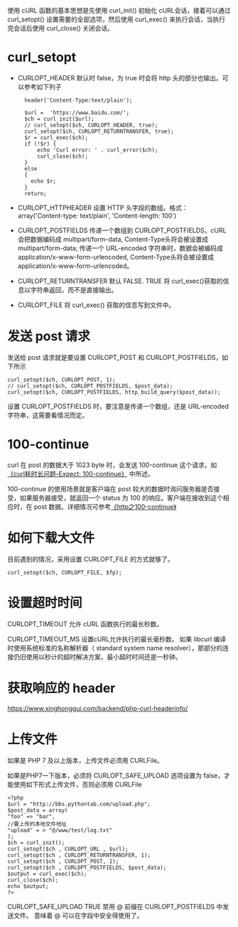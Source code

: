 使用 cURL 函数的基本思想是先使用 curl_init() 初始化 cURL会话，接着可以通过 curl_setopt() 设置需要的全部选项，然后使用 curl_exec() 来执行会话，当执行完会话后使用 curl_close() 关闭会话。

# curl_setopt
* CURLOPT_HEADER
    默认时 false，为 true 时会将 http 头的部分也输出。可以参考如下列子

        header('Content-Type:text/plain');  

        $url =  'https://www.baidu.com/';
        $ch = curl_init($url);
        // curl_setopt($ch, CURLOPT_HEADER, true);
        curl_setopt($ch, CURLOPT_RETURNTRANSFER, true);
        $r = curl_exec($ch);
        if (!$r) {
            echo 'Curl error: ' . curl_error($ch);
            curl_close($ch);
        }
        else
        {
          echo $r;
        }
        return;


* CURLOPT_HTTPHEADER
    设置 HTTP 头字段的数组。格式： array('Content-type: text/plain', 'Content-length: 100') 

* CURLOPT_POSTFIELDS
    传递一个数组到 CURLOPT_POSTFIELDS，cURL会把数据编码成 multipart/form-data, Content-Type头将会被设置成 multipart/form-data; 传递一个 URL-encoded 字符串时，数据会被编码成 application/x-www-form-urlencoded, Content-Type头将会被设置成 application/x-www-form-urlencoded。

* CURLOPT_RETURNTRANSFER
    默认 FALSE. TRUE 将 curl_exec()获取的信息以字符串返回，而不是直接输出。   
* CURLOPT_FILE
    将 curl_exec() 获取的信息写到文件中。

# 发送 post 请求
发送给 post 请求就是要设置 CURLOPT_POST 和 CURLOPT_POSTFIELDS，如下所示

    curl_setopt($ch, CURLOPT_POST, 1);
    // curl_setopt($ch, CURLOPT_POSTFIELDS, $post_data);
    curl_setopt($ch, CURLOPT_POSTFIELDS, http_build_query($post_data));

设置 CURLOPT_POSTFIELDS 时，要注意是传递一个数组，还是 URL-encoded 字符串，这需要看情况而定。

# 100-continue
curl 在 post 的数据大于 1023 byte 时，会发送 100-continue 这个请求，如 [《curl耗时长问题-Expect: 100-continue》][1] 中所述。

100-continue 的使用场景就是客户端在 post 较大的数据时询问服务器是否接受，如果服务器接受，就返回一个 status 为 100 的响应。客户端在接收到这个相应时，在 post 数据。详细情况可参考[《http之100-continue》][2]

# 如何下载大文件
目前遇到的情况，采用设置 CURLOPT_FILE 的方式就够了。

    curl_setopt($ch, CURLOPT_FILE, $fp);

# 设置超时时间    
CURLOPT_TIMEOUT 允许 cURL 函数执行的最长秒数。  

CURLOPT_TIMEOUT_MS  设置cURL允许执行的最长毫秒数。 如果 libcurl 编译时使用系统标准的名称解析器（ standard system name resolver），那部分的连接仍旧使用以秒计的超时解决方案，最小超时时间还是一秒钟。  

# 获取响应的 header
https://www.xinghonggui.com/backend/php-curl-headerinfo/


# 上传文件
如果是 PHP 7 及以上版本，上传文件必须用 CURLFile。

如果是PHP7一下版本，必须将 CURLOPT_SAFE_UPLOAD 选项设置为 false，才能使用如下形式上传文件，否则必须用 CURLFile

    <?php
    $url = "http://bbs.pythontab.com/upload.php";
    $post_data = array(
    "foo" => "bar",
    //要上传的本地文件地址
    "upload" = > "@/www/test/log.txt"
    );
    $ch = curl_init();
    curl_setopt($ch , CURLOPT_URL , $url);
    curl_setopt($ch , CURLOPT_RETURNTRANSFER, 1);
    curl_setopt($ch , CURLOPT_POST, 1);
    curl_setopt($ch , CURLOPT_POSTFIELDS, $post_data);
    $output = curl_exec($ch);
    curl_close($ch);
    echo $output;
    ?>
 

CURLOPT_SAFE_UPLOAD 
TRUE 禁用 @ 前缀在 CURLOPT_POSTFIELDS 中发送文件。 意味着 @ 可以在字段中安全得使用了。 

[1]: http://www.snooda.com/read/322 "curl耗时长问题-Expect: 100-continue "
[2]: http://www.cnblogs.com/tekkaman/archive/2013/04/03/2997781.html "http之100-continue"
[3]: https://www.php.net/manual/zh/curlfile.construct.php "CURLFile"